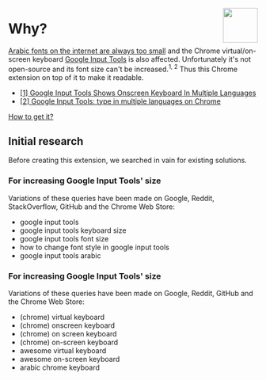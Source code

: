 [<img src="https://rawgit.com/AurelienLourot/google-input-tools-large-keyboard/master/thirdparty/icon.png" align="right" width="70" height="70">](https://github.com/AurelienLourot/google-input-tools-large-keyboard)

# Why?

[Arabic fonts on the internet are always too small](https://www.alexstrick.com/blog/why-are-arabic-fonts-so-small)
and the Chrome virtual/on-screen keyboard
[Google Input Tools](https://chrome.google.com/webstore/detail/google-input-tools/mclkkofklkfljcocdinagocijmpgbhab)
is also affected. Unfortunately it's not open-source and its font size can't be increased.<sup>1, 2</sup> Thus this
Chrome extension on top of it to make it readable.

* [[1] Google Input Tools Shows Onscreen Keyboard In Multiple Languages](https://www.addictivetips.com/internet-tips/google-input-tools-shows-multiple-language-onscreen-keyboards-chrome/)
* [[2] Google Input Tools: type in multiple languages on Chrome](http://www.techtreme.com/software/google-input-tools-type-in-multiple-languages-on-chrome/)

[How to get it?](../README.md#how-to-get-it)

## Initial research

Before creating this extension, we searched in vain for existing solutions.

### For increasing Google Input Tools' size

Variations of these queries have been made on Google, Reddit, StackOverflow, GitHub and the Chrome
Web Store:

* google input tools
* google input tools keyboard size
* google input tools font size
* how to change font style in google input tools
* google input tools arabic

### For increasing Google Input Tools' size

Variations of these queries have been made on Google, Reddit, GitHub and the Chrome Web Store:

* (chrome) virtual keyboard
* (chrome) onscreen keyboard
* (chrome) on screen keyboard
* (chrome) on-screen keyboard
* awesome virtual keyboard
* awesome on-screen keyboard
* arabic chrome keyboard
